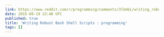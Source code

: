 ```yaml
---
link: https://www.reddit.com/r/programming/comments/3lkmbi/writing_robust_bash_shell_scripts/
date: 2015-09-19 23:48 UTC
published: true
title: 'Writing Robust Bash Shell Scripts : programming'
tags: []
---
```



